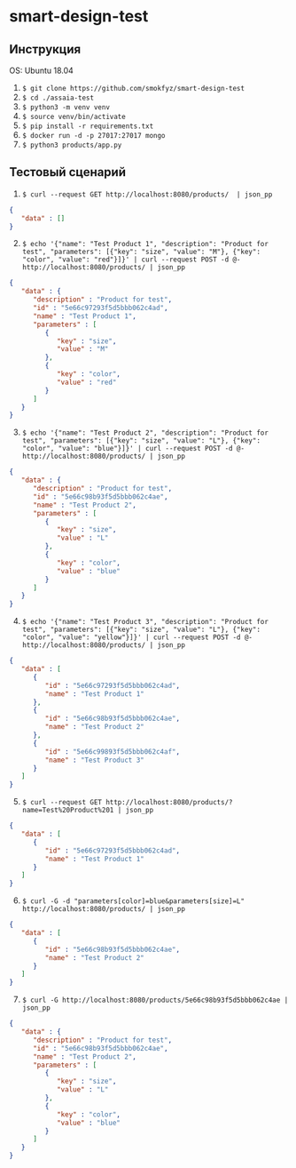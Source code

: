 # smart-design-test

## Инструкция

OS: Ubuntu 18.04

1. `$ git clone https://github.com/smokfyz/smart-design-test`
2. `$ cd ./assaia-test`
3. `$ python3 -m venv venv`
4. `$ source venv/bin/activate`
5. `$ pip install -r requirements.txt`
6. `$ docker run -d -p 27017:27017 mongo`
7. `$ python3 products/app.py`

## Тестовый сценарий

1. `$ curl --request GET http://localhost:8080/products/  | json_pp`

```json
{
   "data" : []
}
```

2. `$ echo '{"name": "Test Product 1", "description": "Product for test", "parameters": [{"key": "size", "value": "M"}, {"key": "color", "value": "red"}]}' | curl --request POST -d @- http://localhost:8080/products/ | json_pp`
```json
{
   "data" : {
      "description" : "Product for test",
      "id" : "5e66c97293f5d5bbb062c4ad",
      "name" : "Test Product 1",
      "parameters" : [
         {
            "key" : "size",
            "value" : "M"
         },
         {
            "key" : "color",
            "value" : "red"
         }
      ]
   }
}
```
3. `$ echo '{"name": "Test Product 2", "description": "Product for test", "parameters": [{"key": "size", "value": "L"}, {"key": "color", "value": "blue"}]}' | curl --request POST -d @- http://localhost:8080/products/ | json_pp`
```json
{
   "data" : {
      "description" : "Product for test",
      "id" : "5e66c98b93f5d5bbb062c4ae",
      "name" : "Test Product 2",
      "parameters" : [
         {
            "key" : "size",
            "value" : "L"
         },
         {
            "key" : "color",
            "value" : "blue"
         }
      ]
   }
}
```
4. `$ echo '{"name": "Test Product 3", "description": "Product for test", "parameters": [{"key": "size", "value": "L"}, {"key": "color", "value": "yellow"}]}' | curl --request POST -d @- http://localhost:8080/products/ | json_pp`
```json
{
   "data" : [
      {
         "id" : "5e66c97293f5d5bbb062c4ad",
         "name" : "Test Product 1"
      },
      {
         "id" : "5e66c98b93f5d5bbb062c4ae",
         "name" : "Test Product 2"
      },
      {
         "id" : "5e66c99893f5d5bbb062c4af",
         "name" : "Test Product 3"
      }
   ]
}
```
5. `$ curl --request GET http://localhost:8080/products/?name=Test%20Product%201 | json_pp`
```json
{
   "data" : [
      {
         "id" : "5e66c97293f5d5bbb062c4ad",
         "name" : "Test Product 1"
      }
   ]
}
```
6. `$ curl -G -d "parameters[color]=blue&parameters[size]=L" http://localhost:8080/products/ | json_pp`
```json
{
   "data" : [
      {
         "id" : "5e66c98b93f5d5bbb062c4ae",
         "name" : "Test Product 2"
      }
   ]
}
```
7. `$ curl -G http://localhost:8080/products/5e66c98b93f5d5bbb062c4ae | json_pp`
```json
{
   "data" : {
      "description" : "Product for test",
      "id" : "5e66c98b93f5d5bbb062c4ae",
      "name" : "Test Product 2",
      "parameters" : [
         {
            "key" : "size",
            "value" : "L"
         },
         {
            "key" : "color",
            "value" : "blue"
         }
      ]
   }
}
```